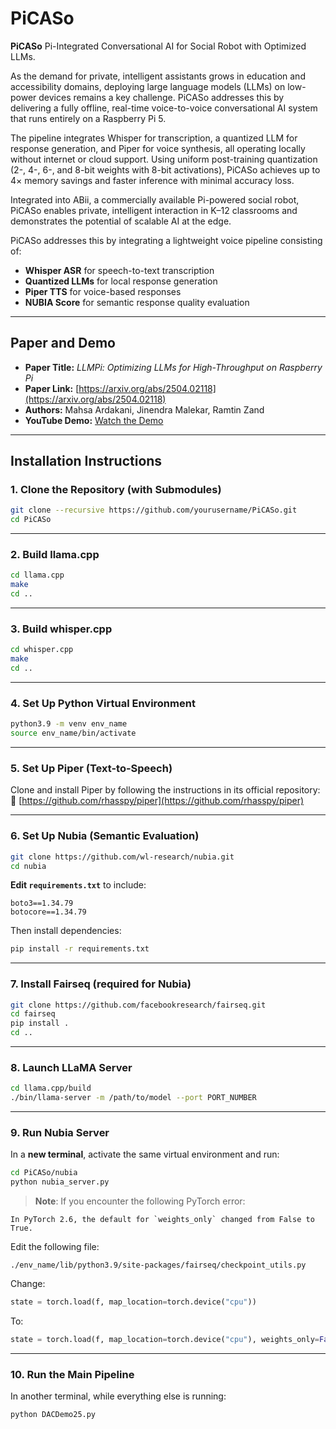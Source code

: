 # PiCASo

**PiCASo** Pi-Integrated Conversational AI for Social Robot with Optimized LLMs. 

As the demand for private, intelligent assistants grows in education and accessibility domains, deploying large language models (LLMs) on low-power devices remains a key challenge. PiCASo addresses this by delivering a fully offline, real-time voice-to-voice conversational AI system that runs entirely on a Raspberry Pi 5.

The pipeline integrates Whisper for transcription, a quantized LLM for response generation, and Piper for voice synthesis, all operating locally without internet or cloud support. Using uniform post-training quantization (2-, 4-, 6-, and 8-bit weights with 8-bit activations), PiCASo achieves up to 4× memory savings and faster inference with minimal accuracy loss.

Integrated into ABii, a commercially available Pi-powered social robot, PiCASo enables private, intelligent interaction in K–12 classrooms and demonstrates the potential of scalable AI at the edge.

PiCASo addresses this by integrating a lightweight voice pipeline consisting of:

* **Whisper ASR** for speech-to-text transcription
* **Quantized LLMs** for local response generation
* **Piper TTS** for voice-based responses
* **NUBIA Score** for semantic response quality evaluation

---

## Paper and Demo

* **Paper Title:** *LLMPi: Optimizing LLMs for High-Throughput on Raspberry Pi*
* **Paper Link:** [https://arxiv.org/abs/2504.02118](https://arxiv.org/abs/2504.02118)
* **Authors:** Mahsa Ardakani, Jinendra Malekar, Ramtin Zand
* **YouTube Demo:** [Watch the Demo](https://www.youtube.com/watch?v=IEH4i1Cv31I)

---

## Installation Instructions

### 1. Clone the Repository (with Submodules)

```bash
git clone --recursive https://github.com/yourusername/PiCASo.git
cd PiCASo
```

---

### 2. Build llama.cpp

```bash
cd llama.cpp
make
cd ..
```

---

### 3. Build whisper.cpp

```bash
cd whisper.cpp
make
cd ..
```

---

### 4. Set Up Python Virtual Environment

```bash
python3.9 -m venv env_name
source env_name/bin/activate
```

---

### 5. Set Up Piper (Text-to-Speech)

Clone and install Piper by following the instructions in its official repository:
🔗 [https://github.com/rhasspy/piper](https://github.com/rhasspy/piper)

---

### 6. Set Up Nubia (Semantic Evaluation)

```bash
git clone https://github.com/wl-research/nubia.git
cd nubia
```

**Edit `requirements.txt`** to include:

```
boto3==1.34.79
botocore==1.34.79
```

Then install dependencies:

```bash
pip install -r requirements.txt
```

---

### 7. Install Fairseq (required for Nubia)

```bash
git clone https://github.com/facebookresearch/fairseq.git
cd fairseq
pip install .
cd ..
```

---

### 8. Launch LLaMA Server

```bash
cd llama.cpp/build
./bin/llama-server -m /path/to/model --port PORT_NUMBER
```

---

### 9. Run Nubia Server

In a **new terminal**, activate the same virtual environment and run:

```bash
cd PiCASo/nubia
python nubia_server.py
```

> **Note**: If you encounter the following PyTorch error:

```
In PyTorch 2.6, the default for `weights_only` changed from False to True.
```

Edit the following file:

```
./env_name/lib/python3.9/site-packages/fairseq/checkpoint_utils.py
```

Change:

```python
state = torch.load(f, map_location=torch.device("cpu"))
```

To:

```python
state = torch.load(f, map_location=torch.device("cpu"), weights_only=False)
```

---

### 10. Run the Main Pipeline

In another terminal, while everything else is running:

```bash
python DACDemo25.py
```


